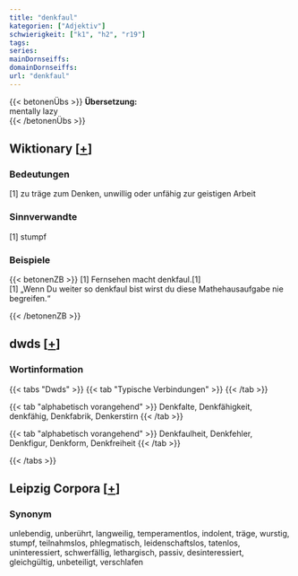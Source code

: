 ```yaml
---
title: "denkfaul"
kategorien: ["Adjektiv"]
schwierigkeit: ["k1", "h2", "r19"]
tags:
series:
mainDornseiffs:
domainDornseiffs:
url: "denkfaul"
---
```


{{< betonenÜbs >}}
**Übersetzung:**  
mentally lazy  
{{< /betonenÜbs >}}

## Wiktionary [[+](https://de.wiktionary.org/wiki/denkfaul)]

### Bedeutungen
[1] zu träge zum Denken, unwillig oder unfähig zur geistigen Arbeit  

### Sinnverwandte
[1] stumpf  

### Beispiele
{{< betonenZB >}}
[1] Fernsehen macht denkfaul.[1]  
[1] „Wenn Du weiter so denkfaul bist wirst du diese Mathehausaufgabe nie begreifen.“  

{{< /betonenZB >}}


## dwds [[+](https://www.dwds.de/wb/denkfaul)]

### Wortinformation
{{< tabs "Dwds" >}}
{{< tab "Typische Verbindungen" >}}
{{< /tab >}}

{{< tab "alphabetisch vorangehend" >}}
Denkfalte, Denkfähigkeit, denkfähig, Denkfabrik, Denkerstirn
{{< /tab >}}

{{< tab "alphabetisch vorangehend" >}}
Denkfaulheit, Denkfehler, Denkfigur, Denkform, Denkfreiheit
{{< /tab >}}

{{< /tabs >}}

## Leipzig Corpora [[+](https://corpora.uni-leipzig.de/en/res?word=denkfaul&corpusId=deu_newscrawl-public_2018)]


### Synonym
unlebendig, unberührt, langweilig, temperamentlos, indolent, träge, wurstig, stumpf, teilnahmslos, phlegmatisch, leidenschaftslos, tatenlos, uninteressiert, schwerfällig, lethargisch, passiv, desinteressiert, gleichgültig, unbeteiligt, verschlafen

